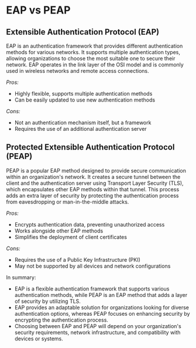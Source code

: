 # EAP vs PEAP

## Extensible Authentication Protocol (EAP)

EAP is an authentication framework that provides different authentication methods for various networks. It supports multiple authentication types, allowing organizations to choose the most suitable one to secure their network. EAP operates in the link layer of the OSI model and is commonly used in wireless networks and remote access connections.

*Pros:*
- Highly flexible, supports multiple authentication methods
- Can be easily updated to use new authentication methods

*Cons:*
- Not an authentication mechanism itself, but a framework
- Requires the use of an additional authentication server

## Protected Extensible Authentication Protocol (PEAP)

PEAP is a popular EAP method designed to provide secure communication within an organization's network. It creates a secure tunnel between the client and the authentication server using Transport Layer Security (TLS), which encapsulates other EAP methods within that tunnel. This process adds an extra layer of security by protecting the authentication process from eavesdropping or man-in-the-middle attacks.

*Pros:*
- Encrypts authentication data, preventing unauthorized access
- Works alongside other EAP methods
- Simplifies the deployment of client certificates

*Cons:*
- Requires the use of a Public Key Infrastructure (PKI)
- May not be supported by all devices and network configurations

In summary:
- EAP is a flexible authentication framework that supports various authentication methods, while PEAP is an EAP method that adds a layer of security by utilizing TLS.
- EAP provides an adaptable solution for organizations looking for diverse authentication options, whereas PEAP focuses on enhancing security by encrypting the authentication process.
- Choosing between EAP and PEAP will depend on your organization's security requirements, network infrastructure, and compatibility with devices or systems.